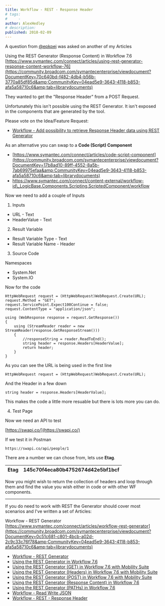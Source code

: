 ```yaml
---
title: Workflow - REST - Response Header
# tags:
#     - 
author: AlexHedley
# description: 
published: 2018-02-09
---
```


A question from [@epkpej](https://www.symantec.com/connect/user/epkpej) was asked on another of my Articles
  
Using the REST Generator (Response Content) in Workflow 7.6  
[https://www.symantec.com/connect/articles/using-rest-generator-response-content-workflow-76](https://community.broadcom.com/symantecenterprise/viewdocument?DocumentKey=70c640bd-f482-4db4-b56b-3770a85df85d&amp;CommunityKey=04ead5e9-3643-4118-b853-afa5a58710c6&amp;tab=librarydocuments)
  
They wanted to get the "Response Header" from a POST Request.
  
Unfortunately this isn't possible using the REST Generator. It isn't exposed in the components that are generated by the tool.
  
Please vote on the Idea/Feature Request:
  
- [Workflow - Add possibility to retrieve Response Header data using REST Generator](https://community.broadcom.com/symantecenterprise/viewdocument?DocumentKey=92aa8f35-4dda-4afd-8639-1452c5e7e666&amp;CommunityKey=04ead5e9-3643-4118-b853-afa5a58710c6&amp;tab=librarydocuments)

As an alternative you can swap to a **Code (Script) Component**

- [https://www.symantec.com/connect/articles/code-script-component](https://community.broadcom.com/symantecenterprise/viewdocument?DocumentKey=17b8ad10-89ff-4552-8a5b-7ab69975efaa&amp;CommunityKey=04ead5e9-3643-4118-b853-afa5a58710c6&amp;tab=librarydocuments)
- https://www.symantec.com/connect/content-external/workflow-id\_LogicBase.Components.Scripting.ScriptedComponent/workflow

Now we need to add a couple of Inputs
  
1. Inputs

- URL - Text
- HeaderValue - Text

2. Result Variable

- Result Variable Type - Text
- Result Variable Name - Header

3. Source Code
  
Namespaces

- System.Net
- System.IO

Now for the code

    HttpWebRequest request = (HttpWebRequest)WebRequest.Create(URL);
    request.Method = "GET";
    request.ServicePoint.Expect100Continue = false;
    request.ContentType = "application/json";
    
    using (WebResponse response = request.GetResponse())
    {
        using (StreamReader reader = new StreamReader(response.GetResponseStream()))
        {
            //responseString = reader.ReadToEnd();
            string header = response.Headers[HeaderValue];
            return header;
        }
    }

As you can see the URL is being used in the first line

    HttpWebRequest request = (HttpWebRequest)WebRequest.Create(URL);

And the Header in a few down

    string header = response.Headers[HeaderValue];

This makes the code a little more resuable but there is lots more you can do.

4. Test Page

Now we need an API to test
  
[https://swapi.co/](https://swapi.co/)
  
If we test it in Postman

    https://swapi.co/api/people/1

There are a number we can chose from, lets use **Etag**.

| Etag | 145c70f4eca80b4752674d42e5bf1bcf |
| --- | --- |

Now you might wish to return the collection of headers and loop through them and find the value you wish either in code or with other WF components.
  
---
  
If you do need to work with REST the Generator should cover most scenarios and I've written a set of Articles:
  
Workflow - REST Generator  
[https://www.symantec.com/connect/articles/workflow-rest-generator](https://community.broadcom.com/symantecenterprise/viewdocument?DocumentKey=0c51c681-c801-4bcb-a02d-2c9c33c76f78&amp;CommunityKey=04ead5e9-3643-4118-b853-afa5a58710c6&amp;tab=librarydocuments)

- [Workflow - REST Generator](https://community.broadcom.com/symantecenterprise/viewdocument?DocumentKey=0c51c681-c801-4bcb-a02d-2c9c33c76f78&amp;CommunityKey=04ead5e9-3643-4118-b853-afa5a58710c6&amp;tab=librarydocuments)
- [Using the REST Generator in Workflow 7.6](https://community.broadcom.com/symantecenterprise/viewdocument?DocumentKey=e7c91120-a123-4625-979d-1734c77e75d7&amp;CommunityKey=04ead5e9-3643-4118-b853-afa5a58710c6&amp;tab=librarydocuments)
- [Using the REST Generator (GET) in Workflow 7.6 with Mobility Suite](https://community.broadcom.com/symantecenterprise/viewdocument?DocumentKey=a2dcdd55-e5af-4a79-98fb-20316278b763&amp;CommunityKey=04ead5e9-3643-4118-b853-afa5a58710c6&amp;tab=librarydocuments)
- [Using the REST Generator (Headers) in Workflow 7.6 with Mobility Suite](https://community.broadcom.com/symantecenterprise/viewdocument?DocumentKey=9436681a-270e-439f-ae3d-3b20b9a25341&amp;CommunityKey=04ead5e9-3643-4118-b853-afa5a58710c6&amp;tab=librarydocuments)
- [Using the REST Generator (POST) in Workflow 7.6 with Mobility Suite](https://community.broadcom.com/symantecenterprise/viewdocument?DocumentKey=f63d5608-8e51-43fb-a09e-c38ebca50cff&amp;CommunityKey=04ead5e9-3643-4118-b853-afa5a58710c6&amp;tab=librarydocuments)
- [Using the REST Generator (Response Content) in Workflow 7.6](https://community.broadcom.com/symantecenterprise/viewdocument?DocumentKey=70c640bd-f482-4db4-b56b-3770a85df85d&amp;CommunityKey=04ead5e9-3643-4118-b853-afa5a58710c6&amp;tab=librarydocuments)
- [Using the REST Generator (PATHs) in Workflow 7.6](https://community.broadcom.com/symantecenterprise/viewdocument?DocumentKey=e7c884d3-48d6-4f07-abfa-b6826cf35ae8&amp;CommunityKey=04ead5e9-3643-4118-b853-afa5a58710c6&amp;tab=librarydocuments)
- [Workflow - Read Write JSON](https://community.broadcom.com/symantecenterprise/viewdocument?DocumentKey=d8050704-5515-4e3c-8f82-0bc67a8260dc&amp;CommunityKey=04ead5e9-3643-4118-b853-afa5a58710c6&amp;tab=librarydocuments)
- [Workflow - REST - Response Header](https://community.broadcom.com/symantecenterprise/viewdocument?DocumentKey=92aa8f35-4dda-4afd-8639-1452c5e7e666&amp;CommunityKey=04ead5e9-3643-4118-b853-afa5a58710c6&amp;tab=librarydocuments)
